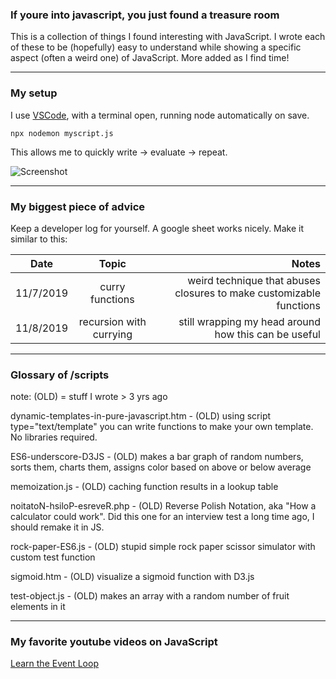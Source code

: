 ### If youre into javascript, you just found a treasure room

This is a collection of things I found interesting with JavaScript. I wrote each of these to be (hopefully) easy to understand while showing a specific aspect (often a weird one) of JavaScript. More added as I find time!

---

### My setup

I use [VSCode](https://code.visualstudio.com/), with a terminal open, running node automatically on save.

```npx nodemon myscript.js```

This allows me to quickly write -> evaluate -> repeat.

![Screenshot](https://github.com/JasonLough/fun-with-javascript/blob/master/screenshot.png?raw=true "Screenshot")

---

### My biggest piece of advice

Keep a developer log for yourself. A google sheet works nicely. Make it similar to this: 

| Date           | Topic                        | Notes                                                               |
| -------------- |:----------------------------:| -------------------------------------------------------------------:|
| 11/7/2019      | curry functions              | weird technique that abuses closures to make customizable functions |
| 11/8/2019      | recursion with currying      |   still wrapping my head around how this can be useful              |


---

### Glossary of /scripts 

note: (OLD) = stuff I wrote > 3 yrs ago

dynamic-templates-in-pure-javascript.htm - (OLD) using script type="text/template" you can write functions to make your own template. No libraries required.

ES6-underscore-D3JS - (OLD) makes a bar graph of random numbers, sorts them, charts them, assigns color based on above or below average

memoization.js - (OLD) caching function results in a lookup table

noitatoN-hsiloP-esreveR.php - (OLD) Reverse Polish Notation, aka "How a calculator could work". Did this one for an interview test a long time ago, I should remake it in JS.

rock-paper-ES6.js - (OLD) stupid simple rock paper scissor simulator with custom test function

sigmoid.htm - (OLD) visualize a sigmoid function with D3.js

test-object.js - (OLD) makes an array with a random number of fruit elements in it

---

### My favorite youtube videos on JavaScript

[Learn the Event Loop](https://www.youtube.com/watch?v=8aGhZQkoFbQ&t=4s)

